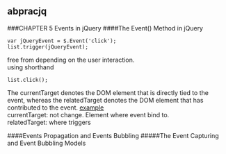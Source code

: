 ## abpracjq
###CHAPTER 5 Events in jQuery
####The Event() Method in jQuery
```
var jQueryEvent = $.Event('click');
list.trigger(jQueryEvent);
```
free from depending on the user interaction.  
using shorthand
```
list.click();
```

The currentTarget denotes the DOM element that is directly tied to the event, 
whereas the relatedTarget denotes the DOM element that has contributed to the event.
[example](http://jsfiddle.net/6rckdyfh/2/)  
currentTarget: not change. Element where event bind to.  
relatedTarget: where triggers

####Events Propagation and Events Bubbling
#####The Event Capturing and Event Bubbling Models
